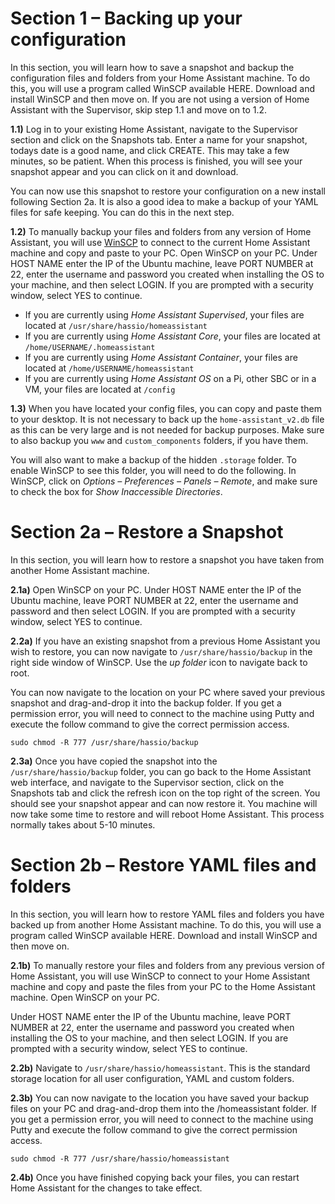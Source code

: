 # Section 1 – Backing up your configuration

In this section, you will learn how to save a snapshot and backup the configuration files and folders from your Home Assistant machine. To do this, you will use a program called WinSCP available HERE. Download and install WinSCP and then move on. If you are not using a version of Home Assistant with the Supervisor, skip step 1.1 and move on to 1.2.

**1.1)** Log in to your existing Home Assistant, navigate to the Supervisor section and click on the Snapshots tab. Enter a name for your snapshot, todays date is a good name, and click CREATE. This may take a few minutes, so be patient. When this process is finished, you will see your snapshot appear and you can click on it and download.

You can now use this snapshot to restore your configuration on a new install following Section 2a. It is also a good idea to make a backup of your YAML files for safe keeping. You can do this in the next step.

**1.2)** To manually backup your files and folders from any version of Home Assistant, you will use [WinSCP](https://winscp.net/eng/docs/guide_install) to connect to the current Home Assistant machine and copy and paste to your PC. Open WinSCP on your PC. Under HOST NAME enter the IP of the Ubuntu machine, leave PORT NUMBER at 22, enter the username and password you created when installing the OS to your machine, and then select LOGIN. If you are prompted with a security window, select YES to continue.

- If you are currently using *Home Assistant Supervised*, your files are located at `/usr/share/hassio/homeassistant`
- If you are currently using *Home Assistant Core*, your files are located at `/home/USERNAME/.homeassistant`
- If you are currently using *Home Assistant Container*, your files are located at `/home/USERNAME/homeassistant`
- If you are currently using *Home Assistant OS* on a Pi, other SBC or in a VM, your files are located at `/config`

**1.3)** When you have located your config files, you can copy and paste them to your desktop. It is not necessary to back up the `home-assistant_v2.db` file as this can be very large and is not needed for backup purposes. Make sure to also backup you `www` and `custom_components` folders, if you have them.

You will also want to make a backup of the hidden `.storage` folder. To enable WinSCP to see this folder, you will need to do the following. In WinSCP, click on *Options – Preferences – Panels – Remote*, and make sure to check the box for *Show Inaccessible Directories*.

# Section 2a – Restore a Snapshot

In this section, you will learn how to restore a snapshot you have taken from another Home Assistant machine.

**2.1a)** Open WinSCP on your PC. Under HOST NAME enter the IP of the Ubuntu machine, leave PORT NUMBER at 22, enter the username and password and then select LOGIN. If you are prompted with a security window, select YES to continue.

**2.2a)** If you have an existing snapshot from a previous Home Assistant you wish to restore, you can now navigate to `/usr/share/hassio/backup` in the right side window of WinSCP. Use the *up folder* icon to navigate back to root.

You can now navigate to the location on your PC where saved your previous snapshot and drag-and-drop it into the backup folder. If you get a permission error, you will need to connect to the machine using Putty and execute the follow command to give the correct permission access.

```
sudo chmod -R 777 /usr/share/hassio/backup
```

**2.3a)** Once you have copied the snapshot into the `/usr/share/hassio/backup` folder, you can go back to the Home Assistant web interface, and navigate to the Supervisor section, click on the Snapshots tab and click the refresh icon on the top right of the screen. You should see your snapshot appear and can now restore it. You machine will now take some time to restore and will reboot Home Assistant. This process normally takes about 5-10 minutes.

# Section 2b – Restore YAML files and folders

In this section, you will learn how to restore YAML files and folders you have backed up from another Home Assistant machine. To do this, you will use a program called WinSCP available HERE. Download and install WinSCP and then move on.

**2.1b)** To manually restore your files and folders from any previous version of Home Assistant, you will use WinSCP to connect to your Home Assistant machine and copy and paste the files from your PC to the Home Assistant machine. Open WinSCP on your PC. 

Under HOST NAME enter the IP of the Ubuntu machine, leave PORT NUMBER at 22, enter the username and password you created when installing the OS to your machine, and then select LOGIN. If you are prompted with a security window, select YES to continue.

**2.2b)** Navigate to `/usr/share/hassio/homeassistant`. This is the standard storage location for all user configuration, YAML and custom folders.

**2.3b)** You can now navigate to the location you have saved your backup files on your PC and drag-and-drop them into the /homeassistant folder. If you get a permission error, you will need to connect to the machine using Putty and execute the follow command to give the correct permission access.

```
sudo chmod -R 777 /usr/share/hassio/homeassistant
```

**2.4b)** Once you have finished copying back your files, you can restart Home Assistant for the changes to take effect.
